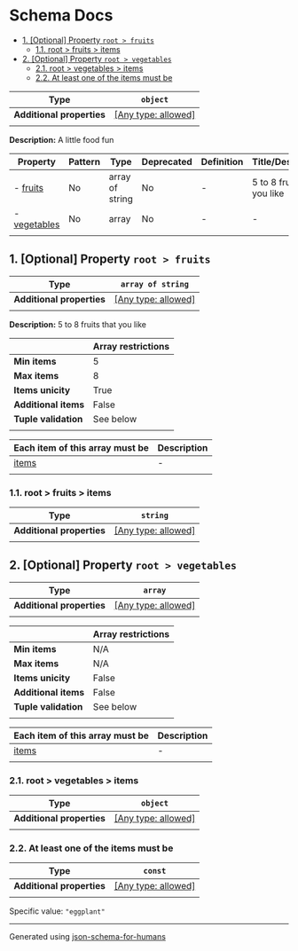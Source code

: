 # Schema Docs

- [1. [Optional] Property `root > fruits`](#fruits)
  - [1.1. root > fruits > items](#autogenerated_heading_2)
- [2. [Optional] Property `root > vegetables`](#vegetables)
  - [2.1. root > vegetables > items](#autogenerated_heading_3)
  - [2.2. At least one of the items must be](#autogenerated_heading_4)

| Type                      | `object`                                                                  |
| ------------------------- | ------------------------------------------------------------------------- |
| **Additional properties** | [[Any type: allowed]](# "Additional Properties of any type are allowed.") |
|                           |                                                                           |

**Description:** A little food fun

| Property                     | Pattern | Type            | Deprecated | Definition | Title/Description           |
| ---------------------------- | ------- | --------------- | ---------- | ---------- | --------------------------- |
| - [fruits](#fruits )         | No      | array of string | No         | -          | 5 to 8 fruits that you like |
| - [vegetables](#vegetables ) | No      | array           | No         | -          | -                           |
|                              |         |                 |            |            |                             |

## <a name="fruits"></a>1. [Optional] Property `root > fruits`

| Type                      | `array of string`                                                         |
| ------------------------- | ------------------------------------------------------------------------- |
| **Additional properties** | [[Any type: allowed]](# "Additional Properties of any type are allowed.") |
|                           |                                                                           |

**Description:** 5 to 8 fruits that you like

|                      | Array restrictions |
| -------------------- | ------------------ |
| **Min items**        | 5                  |
| **Max items**        | 8                  |
| **Items unicity**    | True               |
| **Additional items** | False              |
| **Tuple validation** | See below          |
|                      |                    |

| Each item of this array must be | Description |
| ------------------------------- | ----------- |
| [items](#fruits_items)          | -           |
|                                 |             |

### <a name="autogenerated_heading_2"></a>1.1. root > fruits > items

| Type                      | `string`                                                                  |
| ------------------------- | ------------------------------------------------------------------------- |
| **Additional properties** | [[Any type: allowed]](# "Additional Properties of any type are allowed.") |
|                           |                                                                           |

## <a name="vegetables"></a>2. [Optional] Property `root > vegetables`

| Type                      | `array`                                                                   |
| ------------------------- | ------------------------------------------------------------------------- |
| **Additional properties** | [[Any type: allowed]](# "Additional Properties of any type are allowed.") |
|                           |                                                                           |

|                      | Array restrictions |
| -------------------- | ------------------ |
| **Min items**        | N/A                |
| **Max items**        | N/A                |
| **Items unicity**    | False              |
| **Additional items** | False              |
| **Tuple validation** | See below          |
|                      |                    |

| Each item of this array must be | Description |
| ------------------------------- | ----------- |
| [items](#vegetables_items)      | -           |
|                                 |             |

### <a name="autogenerated_heading_3"></a>2.1. root > vegetables > items

| Type                      | `object`                                                                  |
| ------------------------- | ------------------------------------------------------------------------- |
| **Additional properties** | [[Any type: allowed]](# "Additional Properties of any type are allowed.") |
|                           |                                                                           |

### <a name="autogenerated_heading_4"></a>2.2. At least one of the items must be

| Type                      | `const`                                                                   |
| ------------------------- | ------------------------------------------------------------------------- |
| **Additional properties** | [[Any type: allowed]](# "Additional Properties of any type are allowed.") |
|                           |                                                                           |

Specific value: `"eggplant"`

----------------------------------------------------------------------------------------------------------------------------
Generated using [json-schema-for-humans](https://github.com/coveooss/json-schema-for-humans)